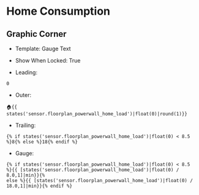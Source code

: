 # Home Consumption

## Graphic Corner

* Template: Gauge Text
* Show When Locked: True

* Leading: 
```
0
```
* Outer: 
```
🏠{{ states('sensor.floorplan_powerwall_home_load')|float(0)|round(1)}}
```
* Trailing: 
```
{% if states('sensor.floorplan_powerwall_home_load')|float(0) < 8.5 %}8{% else %}18{% endif %}
```
* Gauge: 
```
{% if states('sensor.floorplan_powerwall_home_load')|float(0) < 8.5 
%}{{ [states('sensor.floorplan_powerwall_home_load')|float(0) / 8.0,1]|min}}{% 
else %}{{ [states('sensor.floorplan_powerwall_home_load')|float(0) / 18.0,1]|min}}{% endif %}
```